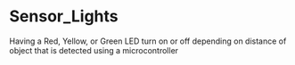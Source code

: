 # Sensor_Lights
Having a Red, Yellow, or Green LED turn on or off depending on distance of object that is detected using a microcontroller
